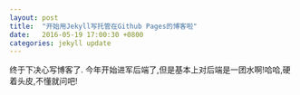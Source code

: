 ```yaml
---
layout: post
title:  "开始用Jekyll写托管在Github Pages的博客啦"
date:   2016-05-19 17:00:30 +0800
categories: jekyll update
---
```

终于下决心写博客了.
今年开始进军后端了,但是基本上对后端是一团水啊!哈哈,硬着头皮,不懂就问吧!